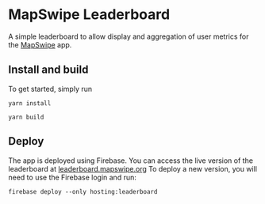 # MapSwipe Leaderboard

A simple leaderboard to allow display and aggregation of user metrics for the [MapSwipe](www.mapswipe.org) app.

## Install and build

To get started, simply run

```
yarn install

yarn build
```

## Deploy

The app is deployed using Firebase. You can access the live version of the leaderboard at [leaderboard.mapswipe.org](leaderboard.mapswipe.org)
To deploy a new version, you will need to use the Firebase login and run:

```
firebase deploy --only hosting:leaderboard
```
